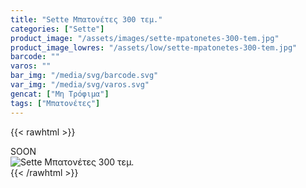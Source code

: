 ```yaml
---
title: "Sette Μπατονέτες 300 τεμ."
categories: ["Sette"]
product_image: "/assets/images/sette-mpatonetes-300-tem.jpg"
product_image_lowres: "/assets/low/sette-mpatonetes-300-tem.jpg"
barcode: ""
varos: ""
bar_img: "/media/svg/barcode.svg"
var_img: "/media/svg/varos.svg"
gencat: ["Μη Τρόφιμα"]
tags: ["Μπατονέτες"]
---
```

{{< rawhtml >}}

<div class="sload428"><div class="product">SOON<br><div class="pimg"><img alt="Sette Μπατονέτες 300 τεμ." title="Sette Μπατονέτες 300 τεμ." src="/assets/images/sette-mpatonetes-300-tem.jpg"></div></div></div>
{{< /rawhtml >}}


